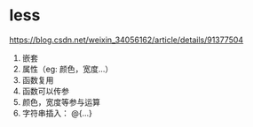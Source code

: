 # less
https://blog.csdn.net/weixin_34056162/article/details/91377504

1. 嵌套
2. 属性（eg: 颜色，宽度...）
3. 函数复用
4. 函数可以传参
5. 颜色，宽度等参与运算
6. 字符串插入： @{...}

